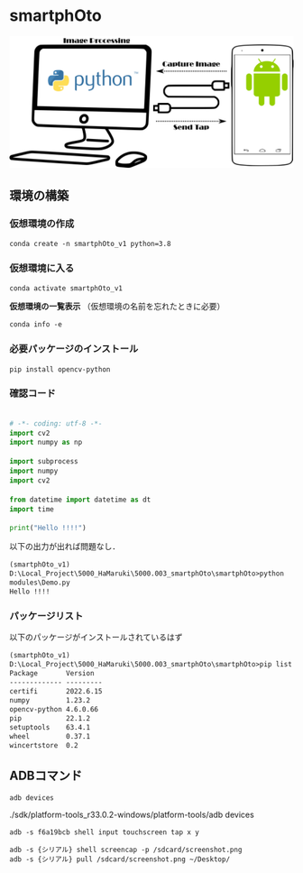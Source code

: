 # smartphOto


![](doc\structure2.png)

## 環境の構築

### 仮想環境の作成
```
conda create -n smartphOto_v1 python=3.8
```

### 仮想環境に入る
```
conda activate smartphOto_v1
```

**仮想環境の一覧表示**
（仮想環境の名前を忘れたときに必要）
```
conda info -e
```


### 必要パッケージのインストール

```
pip install opencv-python

```

### 確認コード

```python

# -*- coding: utf-8 -*-
import cv2
import numpy as np

import subprocess
import numpy
import cv2

from datetime import datetime as dt
import time

print("Hello !!!!")

```

以下の出力が出れば問題なし．
```
(smartphOto_v1) D:\Local_Project\5000_HaMaruki\5000.003_smartphOto\smartphOto>python modules\Demo.py
Hello !!!!
```

### パッケージリスト

以下のパッケージがインストールされているはず

```
(smartphOto_v1) D:\Local_Project\5000_HaMaruki\5000.003_smartphOto\smartphOto>pip list
Package       Version
------------- ---------
certifi       2022.6.15
numpy         1.23.2
opencv-python 4.6.0.66
pip           22.1.2
setuptools    63.4.1
wheel         0.37.1
wincertstore  0.2
```



## ADBコマンド

```
adb devices
```

./sdk/platform-tools_r33.0.2-windows/platform-tools/adb devices

```
adb -s f6a19bcb shell input touchscreen tap x y
```


```
adb -s {シリアル} shell screencap -p /sdcard/screenshot.png
adb -s {シリアル} pull /sdcard/screenshot.png ~/Desktop/
```

